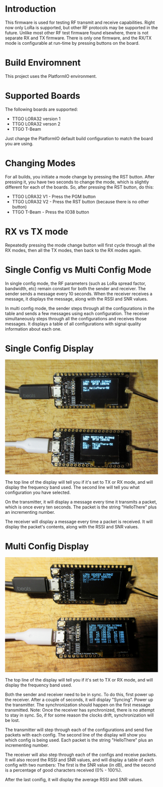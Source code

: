 # Introduction

This firmware is used for testing RF transmit and receive capabilities. Right now only LoRa is supported, but other RF protocols may be supported in the future. Unlike most other RF test firmware found elsewhere, there is not separate RX and TX firmware. There is only one firmware, and the RX/TX mode is configurable at run-time by pressing buttons on the board.

# Build Enviromnent

This project uses the PlatformIO environment.

# Supported Boards

The following boards are supported:
* TTGO LORA32 version 1
* TTGO LORA32 verson 2
* TTGO T-Beam

Just change the PlatformIO default build configuration to match the board you are using.

# Changing Modes

For all builds, you initiate a mode change by pressing the RST button. After pressing it, you have two seconds to change the mode, which is slightly different for each of the boards. So, after pressing the RST button, do this:
* TTGO LORA32 V1 - Press the PGM button
* TTGO LORA32 V2 - Press the RST button (because there is no other button)
* TTGO T-Beam - Press the IO38 button

# RX vs TX mode

Repeatedly pressing the mode change button will first cycle through all the RX modes, then all the TX modes, then back to the RX modes again.

# Single Config vs Multi Config Mode

In single config mode, the RF parameters (such as LoRa spread factor, bandwidth, etc) remain constant for both the sender and receiver. The sender sends a message every 10 seconds. When the receiver receives a message, it displays the message, along with the RSSI and SNR values.

In multi config mode, the sender steps through all the configurations in the table and sends a few messages using each configuration. The receiver simultaneously steps through all the configurations and receives those messages. It displays a table of all configurations with signal quality information about each one.

# Single Config Display

![](images/IMG_0580.JPG)

The top line of the display will tell you if it's set to TX or RX mode, and will display the frequency band used. The second line will tell you what configuration you have selected. 

On the transmitter, it will display a message every time it transmits a packet, which is once every ten seconds. The packet is the string "HelloThere" plus an incrementing number.

The receiver will display a message every time a packet is received. It will display the packet's contents, along with the RSSI and SNR values.

# Multi Config Display

![](images/IMG_0585.jpg)

The top line of the display will tell you if it's set to TX or RX mode, and will display the frequency band used.

Both the sender and receiver need to be in sync. To do this, first power up the receiver. After a couple of seconds, it will display "Syncing". Power up the transmitter. The synchronization should happen on the first message transmitted. Note: Once the receiver has synchronized, there is no attempt to stay in sync. So, if for some reason the clocks drift, synchronization will be lost.

The transmitter will step through each of the configurations and send five packets with each config. The second line of the display will show you which config is being used. Each packet is the string "HelloThere" plus an incrementing number.

The receiver will also step through each of the configs and receive packets. It will also record the RSSI and SNR values, and will display a table of each config with two numbers: The first is the SNR value (in dB), and the second is a percentage of good characters received (0% - 100%).

After the last conifig, it will display the average RSSI and SNR values.
